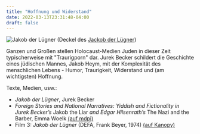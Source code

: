```yaml
---
title: "Hoffnung und Widerstand"
date: 2022-03-13T23:31:48-04:00
draft: false
---
```


![Jakob der Lügner](/img/jakobderlügner.jpeg)
(Deckel des [Jackob der Lügner](https://www.abebooks.com/9783518372746/Jakob-Luegner-German-Edition-Becker-3518372742/plp))

Ganzen und Großen stellen Holocaust-Medien Juden in dieser Zeit typischerweise mit "Traurigporn" dar. Jurek Becker schildert die Geschichte eines jüdischen Mannes, Jakob Heym, mit der Komplexität des menschlichen Lebens - Humor, Traurigkeit, Widerstand und (am wichtigsten) Hoffnung.

Texte, Medien, usw.:
 - *Jakob der Lügner*, Jurek Becker
 - *Foreign Stories and National Narratives: Yiddish and Fictionality in Jurek Becker’s* Jakob the Liar *and Edgar Hilsenrath’s* The Nazi and the Barber, Emma Woelk [(auf mdpi)](https://www.mdpi.com/2076-0787/8/3/143)
 - Film 3: *Jakob der Lügner* (DEFA, Frank Beyer, 1974) [(auf Kanopy)](https://kzoo.kanopy.com/video/jacob-liar)
